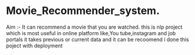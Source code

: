 # Movie_Recommender_system.
Aim :- It can recommend a movie that you are watched.
this is nlp project which is most useful in online platform like,You tube,instagram and job portals
it takes previous or current data and it can be recoomend
i done this poject with deployment

